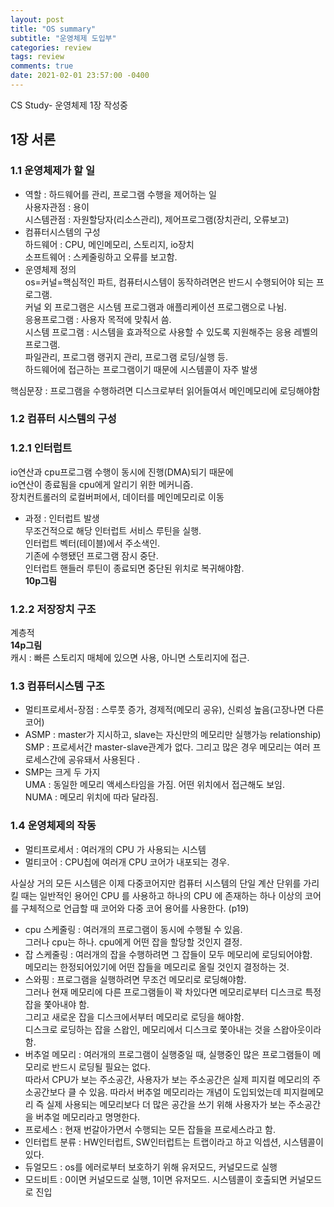 ```yaml
---
layout: post
title: "OS summary"
subtitle: "운영체제 도입부"
categories: review
tags: review
comments: true
date: 2021-02-01 23:57:00 -0400
---
```


CS Study- 운영체제 1장 작성중

## 1장 서론
### 1.1 운영체제가 할 일
- 역할 : 하드웨어를 관리, 프로그램 수행을 제어하는 일   
사용자관점 : 용이     
시스템관점 : 자원할당자(리소스관리), 제어프로그램(장치관리, 오류보고)
- 컴퓨터시스템의 구성   
하드웨어 : CPU, 메인메모리, 스토리지, io장치  
소프트웨어 : 스케줄링하고 오류를 보고함.    
- 운영체제 정의     
os=커널=핵심적인 파트, 컴퓨터시스템이 동작하려면은 반드시 수행되어야 되는 프로그램.     
커널 외 프로그램은 시스템 프로그램과 애플리케이션 프로그램으로 나뉨.    
응용프로그램 : 사용자 목적에 맞춰서 씀.    
시스템 프로그램 : 시스템을 효과적으로 사용할 수 있도록 지원해주는 응용 레벨의 프로그램.     
파일관리, 프로그램 랭귀지 관리, 프로그램 로딩/실행 등.  
하드웨어에 접근하는 프로그램이기 때문에 시스템콜이 자주 발생    

핵심문장 : 프로그램을 수행하려면 디스크로부터 읽어들여서 메인메모리에 로딩해야함

### 1.2 컴퓨터 시스템의 구성
### 1.2.1 인터럽트
io연산과 cpu프로그램 수행이 동시에 진행(DMA)되기 때문에      
io연산이 종료됨을 cpu에게 알리기 위한 메커니즘.     
장치컨트롤러의 로컬버퍼에서, 데이터를 메인메모리로 이동 
- 과정 : 인터럽트 발생  
무조건적으로 해당 인터럽트 서비스 루틴을 실행.  
인터럽트 벡터(테이블)에서 주소색인.    
기존에 수행됐던 프로그램 잠시 중단.     
인터럽트 핸들러 루틴이 종료되면 중단된 위치로 복귀해야함.   
**10p그림**

### 1.2.2 저장장치 구조
계층적  
**14p그림**     
캐시 : 빠른 스토리지 매체에 있으면 사용, 아니면 스토리지에 접근.    

### 1.3 컴퓨터시스템 구조
- 멀티프로세서-장점 : 스루풋 증가, 경제적(메모리 공유), 신뢰성 높음(고장나면 다른 코어)     
- ASMP : master가 지시하고, slave는 자신만의 메모리만 실행가능 relationship)     
SMP : 프로세서간 master-slave관계가 없다. 그리고 많은 경우 메모리는 여러 프로세스간에 공유돼서 사용된다 .
- SMP는 크게 두 가지    
UMA : 동일한 메모리 액세스타임을 가짐. 어떤 위치에서 접근해도 보임.    
NUMA : 메모리 위치에 따라 달라짐.   


### 1.4 운영체제의 작동
- 멀티프로세서  : 여러개의 CPU 가 사용되는 시스템   
- 멀티코어 : CPU칩에 여러개 CPU 코어가 내포되는 경우.   

사실상 거의 모든 시스템은 이제 다중코어지만 컴퓨터 시스템의 단일 계산 단위를 가리킬 때는 일반적인 용어인 CPU 를 사용하고 하나의 CPU 에 존재하는 하나 이상의 코어를 구체적으로 언급할 때 코어와 다중 코어 용어를 사용한다. (p19)

- cpu 스케줄링 : 여러개의 프로그램이 동시에 수행될 수 있음.     
그러나 cpu는 하나. cpu에게 어떤 잡을 할당할 것인지 결정.    
- 잡 스케줄링 : 여러개의 잡을 수행하려면 그 잡들이 모두 메모리에 로딩되어야함.      
메모리는 한정되어있기에 어떤 잡들을 메모리로 올릴 것인지 결정하는 것.   
- 스와핑 :  프로그램을 실행하려면 무조건 메모리로 로딩해야함.   
그러나 현재 메모리에 다른 프로그램들이 꽉 차있다면 메모리로부터 디스크로 특정 잡을 쫓아내야 함.     
그리고 새로운 잡을 디스크에서부터 메모리로 로딩을 해야함.   
디스크로 로딩하는 잡을 스왑인, 메모리에서 디스크로 쫓아내는 것을 스왑아웃이라함.    
- 버추얼 메모리 :  여러개의 프로그램이 실행중일 때, 실행중인 많은 프로그램들이 메모리로 반드시 로딩될 필요는 없다.      
따라서 CPU가 보는 주소공간, 사용자가 보는 주소공간은 실제 피지컬 메모리의 주소공간보다 클 수 있음. 
따라서 버추얼 메모리라는 개념이 도입되었는데 피지컬메모리 즉 실제 사용되는 메모리보다 더 많은 공간을 쓰기 위해 사용자가 보는 주소공간을 버추얼 메모리라고 명명한다.     
- 프로세스 : 현재 번갈아가면서 수행되는 모든 잡들을 프로세스라고 함.    
- 인터럽트 분류 : HW인터럽트, SW인터럽트는 트랩이라고 하고 익셉션, 시스템콜이 있다.          
- 듀얼모드 : os를 에러로부터 보호하기 위해 유저모드, 커널모드로 실행    
- 모드비트 : 0이면 커널모드로 실행, 1이면 유저모드. 시스템콜이 호출되면 커널모드로 진입     